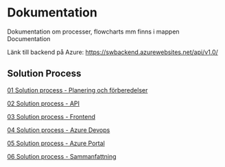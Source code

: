 # Dokumentation

Dokumentation om processer, flowcharts mm finns i mappen Documentation

Länk till backend på Azure: https://swbackend.azurewebsites.net/api/v1.0/


## Solution Process

[01 Solution process - Planering och förberedelser](https://github.com/PGBSNH19/spacepark-grupp-1-spacepark/blob/master/Documentation/Solution/01%20Solution%20process%20-%20Planering%20och%20f%C3%B6rberedelser.md)

[02 Solution process - API](https://github.com/PGBSNH19/spacepark-grupp-1-spacepark/blob/master/Documentation/Solution/02%20Solution%20process%20-%20API.md)

[03 Solution process - Frontend](https://github.com/PGBSNH19/spacepark-grupp-1-spacepark/blob/master/Documentation/Solution/03%20Solution%20process%20-%20Frontend.md)

[04 Solution process - Azure Devops](https://github.com/PGBSNH19/spacepark-grupp-1-spacepark/blob/master/Documentation/Solution/04%20Solution%20process%20-%20Azure%20Devops.md)

[05 Solution process - Azure Portal](https://github.com/PGBSNH19/spacepark-grupp-1-spacepark/blob/master/Documentation/Solution/05%20Solution%20process%20-%20Azure%20Portal.md)

[06 Solution process - Sammanfattning](https://github.com/PGBSNH19/spacepark-grupp-1-spacepark/blob/master/Documentation/Solution/06%20Solution%20process%20-%20Sammanfattning.md)

